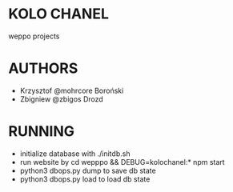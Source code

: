 # KOLO CHANEL 
weppo projects

# AUTHORS
- Krzysztof @mohrcore Boroński
- Zbigniew @zbigos Drozd

# RUNNING
- initialize database with ./initdb.sh
- run website by cd wepppo && DEBUG=kolochanel:* npm start
- python3 dbops.py dump to save db state
- python3 dbops.py load to load db state